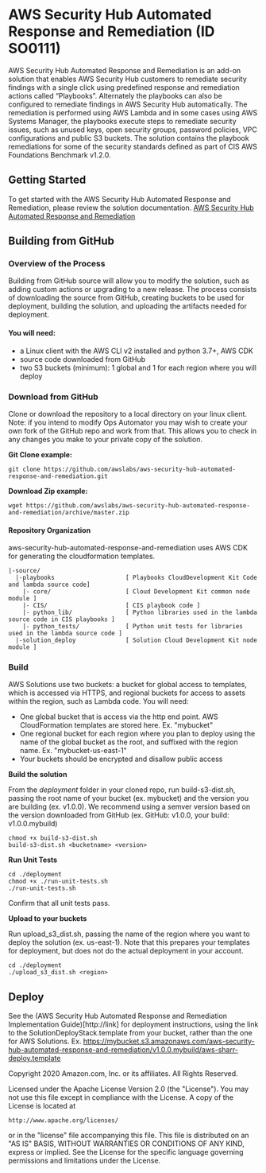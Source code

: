 # AWS Security Hub Automated Response and Remediation (ID SO0111)

AWS Security Hub Automated Response and Remediation is an add-on solution that enables AWS Security Hub customers to remediate security findings with a single click using predefined response and remediation actions called “Playbooks”. Alternately the playbooks can also be configured to remediate findings in AWS Security Hub automatically. The remediation is performed using AWS Lambda and in some cases using AWS Systems Manager, the playbooks execute steps to remediate security issues, such as unused keys, open security groups, password policies, VPC configurations and public S3 buckets. The solution contains the playbook remediations for some of the security standards defined as part of CIS AWS Foundations Benchmark v1.2.0.

## Getting Started
To get started with the AWS Security Hub Automated Response and Remediation, please review the solution documentation. [AWS Security Hub Automated Response and Remediation](https://aws.amazon.com/solutions/implementations/aws-security-hub-automated-response-and-remediation/)

## Building from GitHub

### Overview of the Process

Building from GitHub source will allow you to modify the solution, such as adding custom actions or upgrading to a new release. The process consists of downloading the source from GitHub, creating buckets to be used for deployment, building the solution, and uploading the artifacts needed for deployment.

#### You will need:

* a Linux client with the AWS CLI v2 installed and python 3.7+, AWS CDK
* source code downloaded from GitHub
* two S3 buckets (minimum): 1 global and 1 for each region where you will deploy

### Download from GitHub

Clone or download the repository to a local directory on your linux client. Note: if you intend to modify Ops Automator you may wish to create your own fork of the GitHub repo and work from that. This allows you to check in any changes you make to your private copy of the solution.

**Git Clone example:**

```
git clone https://github.com/awslabs/aws-security-hub-automated-response-and-remediation.git
```

**Download Zip example:**
```
wget https://github.com/awslabs/aws-security-hub-automated-response-and-remediation/archive/master.zip
```

#### Repository Organization
aws-security-hub-automated-response-and-remediation uses AWS CDK for generating the cloudformation templates.
```
|-source/
  |-playbooks                    [ Playbooks CloudDevelopment Kit Code and lambda source code]
    |- core/                     [ Cloud Development Kit common node module ]
    |- CIS/                      [ CIS playbook code ]
    |- python_lib/               [ Python libraries used in the lambda source code in CIS playbooks ]
    |- python_tests/             [ Python unit tests for libraries used in the lambda source code ]
  |-solution_deploy              [ Solution Cloud Development Kit node module ]
```

### Build

AWS Solutions use two buckets: a bucket for global access to templates, which is accessed via HTTPS, and regional buckets for access to assets within the region, such as Lambda code. You will need:

* One global bucket that is access via the http end point. AWS CloudFormation templates are stored here. Ex. "mybucket"
* One regional bucket for each region where you plan to deploy using the name of the global bucket as the root, and suffixed with the region name. Ex. "mybucket-us-east-1"
* Your buckets should be encrypted and disallow public access

**Build the solution**

From the *deployment* folder in your cloned repo, run build-s3-dist.sh, passing the root name of your bucket (ex. mybucket) and the version you are building (ex. v1.0.0). We recommend using a semver version based on the version downloaded from GitHub (ex. GitHub: v1.0.0, your build: v1.0.0.mybuild)

```
chmod +x build-s3-dist.sh
build-s3-dist.sh <bucketname> <version>
```

**Run Unit Tests**

```
cd ./deployment
chmod +x ./run-unit-tests.sh
./run-unit-tests.sh
```

Confirm that all unit tests pass.

**Upload to your buckets**

Run upload_s3_dist.sh, passing the name of the region where you want to deploy the solution (ex. us-east-1). Note that this prepares your templates for deployment, but does not do the actual deployment in your account.
```
cd ./deployment
./upload_s3_dist.sh <region>
```

## Deploy

See the (AWS Security Hub Automated Response and Remediation Implementation Guide)[http://link] for deployment instructions, using the link to the SolutionDeployStack.template from your bucket, rather than the one for AWS Solutions. Ex. https://mybucket.s3.amazonaws.com/aws-security-hub-automated-response-and-remediation/v1.0.0.mybuild/aws-sharr-deploy.template

Copyright 2020 Amazon.com, Inc. or its affiliates. All Rights Reserved.

Licensed under the Apache License Version 2.0 (the "License"). You may not use this file except in compliance with the License. A copy of the License is located at

    http://www.apache.org/licenses/

or in the "license" file accompanying this file. This file is distributed on an "AS IS" BASIS, WITHOUT WARRANTIES OR CONDITIONS OF ANY KIND, express or implied. See the License for the specific language governing permissions and limitations under the License.
